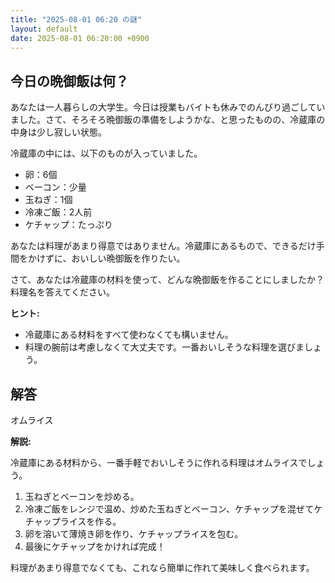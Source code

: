 ```yaml
---
title: "2025-08-01 06:20 の謎"
layout: default
date: 2025-08-01 06:20:00 +0900
---
```

## 今日の晩御飯は何？

あなたは一人暮らしの大学生。今日は授業もバイトも休みでのんびり過ごしていました。さて、そろそろ晩御飯の準備をしようかな、と思ったものの、冷蔵庫の中身は少し寂しい状態。

冷蔵庫の中には、以下のものが入っていました。

*   卵：6個
*   ベーコン：少量
*   玉ねぎ：1個
*   冷凍ご飯：2人前
*   ケチャップ：たっぷり

あなたは料理があまり得意ではありません。冷蔵庫にあるもので、できるだけ手間をかけずに、おいしい晩御飯を作りたい。

さて、あなたは冷蔵庫の材料を使って、どんな晩御飯を作ることにしましたか？料理名を答えてください。

**ヒント:**

*   冷蔵庫にある材料をすべて使わなくても構いません。
*   料理の腕前は考慮しなくて大丈夫です。一番おいしそうな料理を選びましょう。

## 解答

オムライス

**解説:**

冷蔵庫にある材料から、一番手軽でおいしそうに作れる料理はオムライスでしょう。

1.  玉ねぎとベーコンを炒める。
2.  冷凍ご飯をレンジで温め、炒めた玉ねぎとベーコン、ケチャップを混ぜてケチャップライスを作る。
3.  卵を溶いて薄焼き卵を作り、ケチャップライスを包む。
4.  最後にケチャップをかければ完成！

料理があまり得意でなくても、これなら簡単に作れて美味しく食べられます。
